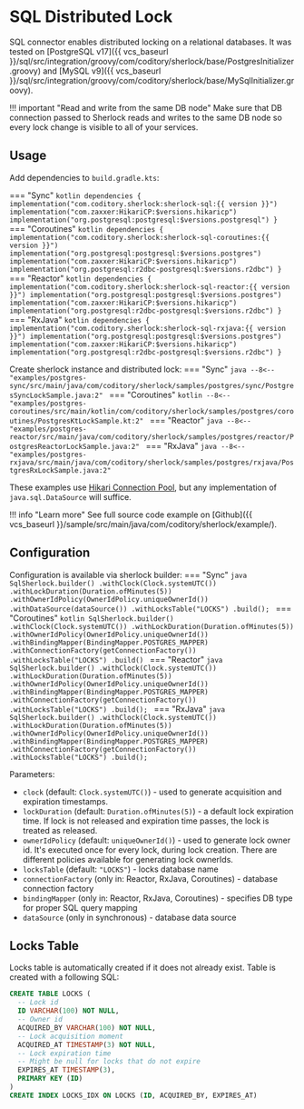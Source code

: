 # SQL Distributed Lock

SQL connector enables distributed locking on a relational databases.
It was tested on [PostgreSQL v17]({{ vcs_baseurl
}}/sql/src/integration/groovy/com/coditory/sherlock/base/PostgresInitializer.groovy)
and [MySQL v9]({{ vcs_baseurl }}/sql/src/integration/groovy/com/coditory/sherlock/base/MySqlInitializer.groovy).

!!! important "Read and write from the same DB node"
    Make sure that DB connection passed to Sherlock reads and writes to the same DB node
    so every lock change is visible to all of your services.

## Usage

Add dependencies to `build.gradle.kts`:

=== "Sync"
    ```kotlin
    dependencies {
        implementation("com.coditory.sherlock:sherlock-sql:{{ version }}")
        implementation("com.zaxxer:HikariCP:$versions.hikaricp")
        implementation("org.postgresql:postgresql:$versions.postgresql")
    }
    ```
=== "Coroutines"
    ```kotlin
    dependencies {
        implementation("com.coditory.sherlock:sherlock-sql-coroutines:{{ version }}")
        implementation("org.postgresql:postgresql:$versions.postgres")
        implementation("com.zaxxer:HikariCP:$versions.hikaricp")
        implementation("org.postgresql:r2dbc-postgresql:$versions.r2dbc")
    }
    ```
=== "Reactor"
    ```kotlin
    dependencies {
        implementation("com.coditory.sherlock:sherlock-sql-reactor:{{ version }}")
        implementation("org.postgresql:postgresql:$versions.postgres")
        implementation("com.zaxxer:HikariCP:$versions.hikaricp")
        implementation("org.postgresql:r2dbc-postgresql:$versions.r2dbc")
    }
    ```
=== "RxJava"
    ```kotlin
    dependencies {
        implementation("com.coditory.sherlock:sherlock-sql-rxjava:{{ version }}")
        implementation("org.postgresql:postgresql:$versions.postgres")
        implementation("com.zaxxer:HikariCP:$versions.hikaricp")
        implementation("org.postgresql:r2dbc-postgresql:$versions.r2dbc")
    }
    ```

Create sherlock instance and distributed lock:
=== "Sync"
    ```java
    --8<-- "examples/postgres-sync/src/main/java/com/coditory/sherlock/samples/postgres/sync/PostgresSyncLockSample.java:2"
    ```
=== "Coroutines"
    ```kotlin
    --8<-- "examples/postgres-coroutines/src/main/kotlin/com/coditory/sherlock/samples/postgres/coroutines/PostgresKtLockSample.kt:2"
    ```
=== "Reactor"
    ```java
    --8<-- "examples/postgres-reactor/src/main/java/com/coditory/sherlock/samples/postgres/reactor/PostgresReactorLockSample.java:2"
    ```
=== "RxJava"
    ```java
    --8<-- "examples/postgres-rxjava/src/main/java/com/coditory/sherlock/samples/postgres/rxjava/PostgresRxLockSample.java:2"
    ```

These examples use [Hikari Connection Pool](https://github.com/brettwooldridge/HikariCP), but any implementation
of `java.sql.DataSource` will suffice.

!!! info "Learn more"
See full source code example on [Github]({{ vcs_baseurl }}/sample/src/main/java/com/coditory/sherlock/example/).

## Configuration

Configuration is available via sherlock builder:
=== "Sync"
    ```java
    SqlSherlock.builder()
        .withClock(Clock.systemUTC())
        .withLockDuration(Duration.ofMinutes(5))
        .withOwnerIdPolicy(OwnerIdPolicy.uniqueOwnerId())
        .withDataSource(dataSource())
        .withLocksTable("LOCKS")
        .build();
    ```
=== "Coroutines"
    ```kotlin
    SqlSherlock.builder()
        .withClock(Clock.systemUTC())
        .withLockDuration(Duration.ofMinutes(5))
        .withOwnerIdPolicy(OwnerIdPolicy.uniqueOwnerId())
        .withBindingMapper(BindingMapper.POSTGRES_MAPPER)
        .withConnectionFactory(getConnectionFactory())
        .withLocksTable("LOCKS")
        .build()
    ```
=== "Reactor"
    ```java
    SqlSherlock.builder()
        .withClock(Clock.systemUTC())
        .withLockDuration(Duration.ofMinutes(5))
        .withOwnerIdPolicy(OwnerIdPolicy.uniqueOwnerId())
        .withBindingMapper(BindingMapper.POSTGRES_MAPPER)
        .withConnectionFactory(getConnectionFactory())
        .withLocksTable("LOCKS")
        .build();
    ```
=== "RxJava"
    ```java
    SqlSherlock.builder()
        .withClock(Clock.systemUTC())
        .withLockDuration(Duration.ofMinutes(5))
        .withOwnerIdPolicy(OwnerIdPolicy.uniqueOwnerId())
        .withBindingMapper(BindingMapper.POSTGRES_MAPPER)
        .withConnectionFactory(getConnectionFactory())
        .withLocksTable("LOCKS")
        .build();
    ```

Parameters:

- `clock` (default: `Clock.systemUTC()`) - used to generate acquisition and expiration timestamps.
- `lockDuration` (default: `Duration.ofMinutes(5)`) - a default lock expiration time.
  If lock is not released and expiration time passes, the lock is treated as released.
- `ownerIdPolicy` (default: `uniqueOwnerId()`) - used to generate lock owner id.
  It's executed once for every lock, during lock creation.
  There are different policies available for generating lock ownerIds.
- `locksTable` (default: `"LOCKS"`) - locks database name
- `connectionFactory` (only in: Reactor, RxJava, Coroutines) - database connection factory
- `bindingMapper` (only in: Reactor, RxJava, Coroutines) - specifies DB type for proper SQL query mapping
- `dataSource` (only in synchronous) - database data source

## Locks Table

Locks table is automatically created if it does not already exist.
Table is created with a following SQL:

```sql
CREATE TABLE LOCKS (
  -- Lock id
  ID VARCHAR(100) NOT NULL,
  -- Owner id
  ACQUIRED_BY VARCHAR(100) NOT NULL,
  -- Lock acquisition moment
  ACQUIRED_AT TIMESTAMP(3) NOT NULL,
  -- Lock expiration time
  -- Might be null for locks that do not expire
  EXPIRES_AT TIMESTAMP(3),
  PRIMARY KEY (ID)
)
CREATE INDEX LOCKS_IDX ON LOCKS (ID, ACQUIRED_BY, EXPIRES_AT)
```
